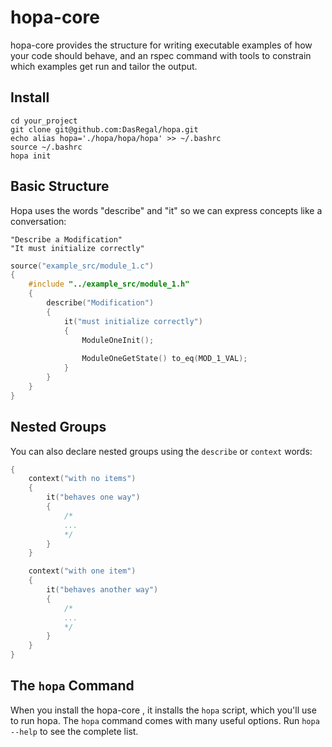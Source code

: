 # hopa-core

hopa-core provides the structure for writing executable examples of how your code should behave, and an rspec command with tools to constrain which examples get run and tailor the output.

## Install

    cd your_project
    git clone git@github.com:DasRegal/hopa.git
    echo alias hopa='./hopa/hopa/hopa' >> ~/.bashrc
    source ~/.bashrc
    hopa init

## Basic Structure

Hopa uses the words "describe" and "it" so we can express concepts like a conversation:

    "Describe a Modification"
    "It must initialize correctly"

```c
source("example_src/module_1.c")
{
    #include "../example_src/module_1.h"
    {
        describe("Modification")
        {
            it("must initialize correctly")
            {
                ModuleOneInit();
                
                ModuleOneGetState() to_eq(MOD_1_VAL);
            }
        }
    }
}
```

## Nested Groups

You can also declare nested groups using the `describe` or `context` words:

```c
{
    context("with no items")
    {
        it("behaves one way")
        {
            /*
            ...
            */
        }
    }

    context("with one item")
    {
        it("behaves another way")
        {
            /*
            ...
            */
        }
    }
}
```

## The `hopa` Command

When you install the hopa-core , it installs the `hopa` script, which you'll use to run hopa. The `hopa` command comes with many useful options.
Run `hopa --help` to see the complete list.
